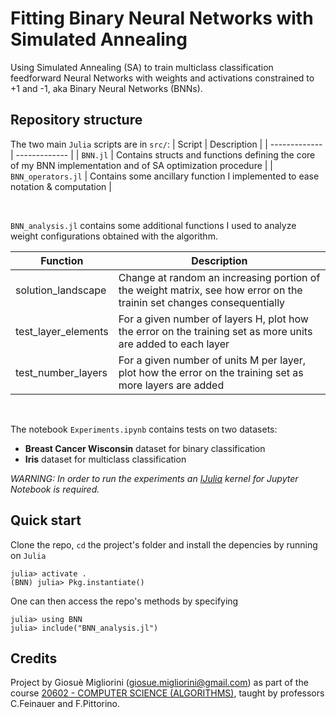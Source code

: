 # Fitting Binary Neural Networks with Simulated Annealing
Using Simulated Annealing (SA) to train multiclass classification feedforward Neural Networks with weights and activations constrained to +1 and -1, aka Binary Neural Networks (BNNs).

## Repository structure

The two main `Julia` scripts are in `src/`:
| Script  | Description |
| ------------- | ------------- |
| `BNN.jl`  | Contains structs and functions defining the core of my BNN implementation and of SA optimization procedure  |
| `BNN_operators.jl`  | Contains some ancillary function I implemented to ease notation & computation |

<br />

`BNN_analysis.jl` contains some additional functions I used to analyze weight configurations obtained with the algorithm.
<br />

| Function  | Description |
| ------------- | ------------- |
| solution_landscape  | Change at random an increasing portion of the weight matrix, see how error on the trainin set changes consequentially  |
| test_layer_elements  | For a given number of layers H, plot how the error on the training set as more units are added to each layer |
| test_number_layers  | For a given number of units M per layer, plot how the error on the training set as more layers are added  |
<br />

The notebook `Experiments.ipynb` contains tests on two datasets:
- **Breast Cancer Wisconsin** dataset for binary classification
- **Iris** dataset for multiclass classification

*WARNING: In order to run the experiments an [IJulia](https://github.com/JuliaLang/IJulia.jl) kernel for Jupyter Notebook is required.*

## Quick start

Clone the repo, `cd` the project's folder and install the depencies by running on `Julia`
```
julia> activate .
(BNN) julia> Pkg.instantiate()
```
One can then access the repo's methods by specifying

```
julia> using BNN
julia> include("BNN_analysis.jl") 

```


## Credits
Project by Giosuè Migliorini ([giosue.migliorini@gmail.com](mailto:giosue.migliorini@gmail.com)) as part of the course [20602 - COMPUTER SCIENCE (ALGORITHMS)](https://didattica.unibocconi.eu/ts/tsn_anteprima.php?cod_ins=20602&anno=2021&IdPag=6164), taught by professors C.Feinauer and F.Pittorino.
